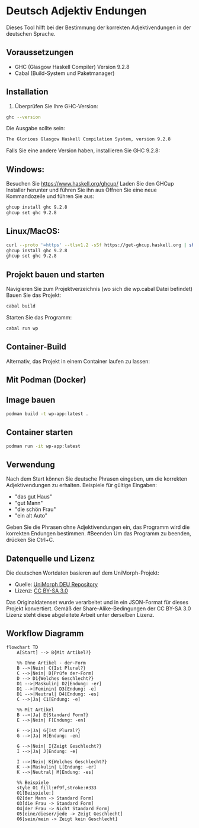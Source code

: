 # Deutsch Adjektiv Endungen

Dieses Tool hilft bei der Bestimmung der korrekten Adjektivendungen in der deutschen Sprache.

## Voraussetzungen

- GHC (Glasgow Haskell Compiler) Version 9.2.8
- Cabal (Build-System und Paketmanager)

## Installation

1. Überprüfen Sie Ihre GHC-Version:
```bash
ghc --version
```

Die Ausgabe sollte sein:
```bash
The Glorious Glasgow Haskell Compilation System, version 9.2.8
```
Falls Sie eine andere Version haben, installieren Sie GHC 9.2.8:
## Windows:

Besuchen Sie https://www.haskell.org/ghcup/
Laden Sie den GHCup Installer herunter und führen Sie ihn aus
Öffnen Sie eine neue Kommandozeile und führen Sie aus:
```bash
ghcup install ghc 9.2.8
ghcup set ghc 9.2.8
```

## Linux/MacOS:
```bash
curl --proto '=https' --tlsv1.2 -sSf https://get-ghcup.haskell.org | sh
ghcup install ghc 9.2.8
ghcup set ghc 9.2.8
```
## Projekt bauen und starten

Navigieren Sie zum Projektverzeichnis (wo sich die wp.cabal Datei befindet)
Bauen Sie das Projekt:
```bash
cabal build
```
Starten Sie das Programm:
```bash
cabal run wp
```
## Container-Build

Alternativ, das Projekt in einem Container laufen zu lassen:

## Mit Podman (Docker)


## Image bauen
```bash
podman build -t wp-app:latest .
```

## Container starten
```bash
podman run -it wp-app:latest
```
## Verwendung
Nach dem Start können Sie deutsche Phrasen eingeben, um die korrekten Adjektivendungen zu erhalten.
Beispiele für gültige Eingaben:

- "das gut Haus"
- "gut Mann"
- "die schön Frau"
- "ein alt Auto"

Geben Sie die Phrasen ohne Adjektivendungen ein, das Programm wird die korrekten Endungen bestimmen.
#Beenden
Um das Programm zu beenden, drücken Sie Ctrl+C.

## Datenquelle und Lizenz

Die deutschen Wortdaten basieren auf dem UniMorph-Projekt:
- Quelle: [UniMorph DEU Repository](https://github.com/unimorph/deu)
- Lizenz: [CC BY-SA 3.0](https://creativecommons.org/licenses/by-sa/3.0/)

Das Originaldatenset wurde verarbeitet und in ein JSON-Format für dieses Projekt konvertiert. Gemäß der Share-Alike-Bedingungen der CC BY-SA 3.0 Lizenz steht diese abgeleitete Arbeit unter derselben Lizenz.



## Workflow Diagramm

```mermaid
flowchart TD
    A[Start] --> B{Mit Artikel?}
    
    %% Ohne Artikel - der-Form
    B -->|Nein| C{Ist Plural?}
    C -->|Nein| D[Prüfe der-Form]
    D --> D1{Welches Geschlecht?}
    D1 -->|Maskulin| D2[Endung: -er]
    D1 -->|Feminin| D3[Endung: -e]
    D1 -->|Neutral| D4[Endung: -es]
    C -->|Ja| C1[Endung: -e]

    %% Mit Artikel
    B -->|Ja| E{Standard Form?}
    E -->|Nein| F[Endung: -en]
    
    E -->|Ja| G{Ist Plural?}
    G -->|Ja| H[Endung: -en]
    
    G -->|Nein| I{Zeigt Geschlecht?}
    I -->|Ja| J[Endung: -e]
    
    I -->|Nein| K{Welches Geschlecht?}
    K -->|Maskulin| L[Endung: -er]
    K -->|Neutral| M[Endung: -es]

    %% Beispiele
    style O1 fill:#f9f,stroke:#333
    O1[Beispiele:]
    O2[der Mann -> Standard Form]
    O3[die Frau -> Standard Form]
    O4[der Frau -> Nicht Standard Form]
    O5[eine/dieser/jede -> Zeigt Geschlecht]
    O6[sein/mein -> Zeigt kein Geschlecht]